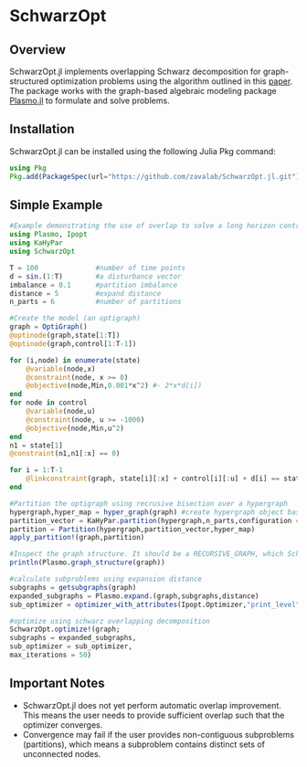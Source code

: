 # SchwarzOpt

## Overview
SchwarzOpt.jl implements overlapping Schwarz decomposition for graph-structured optimization problems using the algorithm outlined in this [paper](https://arxiv.org/abs/1810.00491).  
The package works with the graph-based algebraic modeling package [Plasmo.jl](https://github.com/zavalab/Plasmo.jl) to formulate and solve problems.

## Installation
SchwarzOpt.jl can be installed using the following Julia Pkg command:

```julia
using Pkg
Pkg.add(PackageSpec(url="https://github.com/zavalab/SchwarzOpt.jl.git"))
```

## Simple Example
```julia
#Example demonstrating the use of overlap to solve a long horizon control problem
using Plasmo, Ipopt
using KaHyPar
using SchwarzOpt

T = 100              #number of time points
d = sin.(1:T)        #a disturbance vector
imbalance = 0.1      #partition imbalance
distance = 5         #expand distance
n_parts = 6          #number of partitions

#Create the model (an optigraph)
graph = OptiGraph()
@optinode(graph,state[1:T])
@optinode(graph,control[1:T-1])

for (i,node) in enumerate(state)
    @variable(node,x)
    @constraint(node, x >= 0)
    @objective(node,Min,0.001*x^2) #- 2*x*d[i])
end
for node in control
    @variable(node,u)
    @constraint(node, u >= -1000)
    @objective(node,Min,u^2)
end
n1 = state[1]
@constraint(n1,n1[:x] == 0)

for i = 1:T-1
    @linkconstraint(graph, state[i][:x] + control[i][:u] + d[i] == state[i+1][:x],attach = state[i+1])
end

#Partition the optigraph using recrusive bisection over a hypergraph
hypergraph,hyper_map = hyper_graph(graph) #create hypergraph object based on graph
partition_vector = KaHyPar.partition(hypergraph,n_parts,configuration = "cut_rKaHyPar_sea20.ini",imbalance = imbalance)
partition = Partition(hypergraph,partition_vector,hyper_map)
apply_partition!(graph,partition)

#Inspect the graph structure. It should be a RECURSIVE_GRAPH, which SchwarzOpt.jl supports.
println(Plasmo.graph_structure(graph))

#calculate subproblems using expansion distance
subgraphs = getsubgraphs(graph)
expanded_subgraphs = Plasmo.expand.(graph,subgraphs,distance)
sub_optimizer = optimizer_with_attributes(Ipopt.Optimizer,"print_level" => 0)

#optimize using schwarz overlapping decomposition
SchwarzOpt.optimize!(graph;
subgraphs = expanded_subgraphs,
sub_optimizer = sub_optimizer,
max_iterations = 50)
```

## Important Notes
- SchwarzOpt.jl does not yet perform automatic overlap improvement.  This means the user needs to provide sufficient overlap such that the optimizer converges.
- Convergence may fail if the user provides non-contiguous subproblems (partitions), which means a subproblem contains distinct sets of unconnected nodes. 
